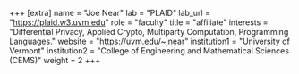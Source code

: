 +++
[extra]
name = "Joe Near"
lab = "PLAID"
lab_url = "https://plaid.w3.uvm.edu"
role = "faculty"
title = "affiliate"
interests = "Differential Privacy, Applied Crypto, Multiparty Computation, Programming Languages."
website = "https://uvm.edu/~jnear"
institution1 = "University of Vermont"
institution2 = "College of Engineering and Mathematical Sciences (CEMS)"
weight = 2
+++
